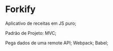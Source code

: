 # Forkify
Aplicativo de receitas em JS puro;

Padrão de Projeto: MVC;

Pega dados de uma remote API;
Webpack;
Babel;

